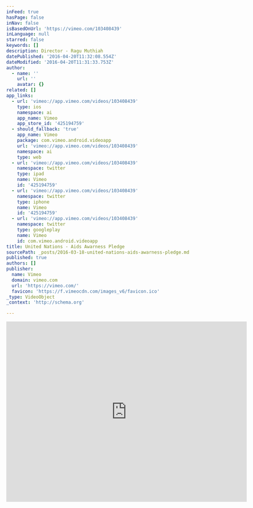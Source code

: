 ```yaml
---
inFeed: true
hasPage: false
inNav: false
isBasedOnUrl: 'https://vimeo.com/103408439'
inLanguage: null
starred: false
keywords: []
description: Director - Ragu Muthiah
datePublished: '2016-04-20T11:32:08.554Z'
dateModified: '2016-04-20T11:31:33.753Z'
author:
  - name: ''
    url: ''
    avatar: {}
related: []
app_links:
  - url: 'vimeo://app.vimeo.com/videos/103408439'
    type: ios
    namespace: ai
    app_name: Vimeo
    app_store_id: '425194759'
  - should_fallback: 'true'
    app_name: Vimeo
    package: com.vimeo.android.videoapp
    url: 'vimeo://app.vimeo.com/videos/103408439'
    namespace: ai
    type: web
  - url: 'vimeo://app.vimeo.com/videos/103408439'
    namespace: twitter
    type: ipad
    name: Vimeo
    id: '425194759'
  - url: 'vimeo://app.vimeo.com/videos/103408439'
    namespace: twitter
    type: iphone
    name: Vimeo
    id: '425194759'
  - url: 'vimeo://app.vimeo.com/videos/103408439'
    namespace: twitter
    type: googleplay
    name: Vimeo
    id: com.vimeo.android.videoapp
title: United Nations - Aids Awarness Pledge
sourcePath: _posts/2016-03-18-united-nations-aids-awarness-pledge.md
published: true
authors: []
publisher:
  name: Vimeo
  domain: vimeo.com
  url: 'https://vimeo.com/'
  favicon: 'https://f.vimeocdn.com/images_v6/favicon.ico'
_type: VideoObject
_context: 'http://schema.org'

---
```

<iframe src="https://cdn.embedly.com/widgets/media.html?src=https%3A%2F%2Fplayer.vimeo.com%2Fvideo%2F103408439&amp;url=https%3A%2F%2Fvimeo.com%2F103408439&amp;image=http%3A%2F%2Fi.vimeocdn.com%2Fvideo%2F485640466_640.jpg&amp;key=b7d04c9b404c499eba89ee7072e1c4f7&amp;type=text%2Fhtml&amp;schema=vimeo" width="640" height="480" scrolling="no" frameborder="0" allowfullscreen="allowfullscreen" style=""></iframe>